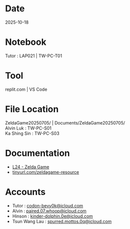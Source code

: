 # Date
2025-10-18

# Notebook
Tutor : LAP021 | TW-PC-T01

# Tool
replit.com | VS Code

# File Location
ZeldaGame20250705/ | Documents/ZeldaGame20250705/  
Alvin Luk : TW-PC-S01  
Ka Shing Sin : TW-PC-S03

# Documentation
- [L24 - Zelda Game](https://docs.google.com/presentation/d/1e3mvGszihms-RdGslpJ988aw1r-VimIi4-54qee36F4/edit?usp=drive_link)
- [tinyurl.com/zeldagame-resource](tinyurl.com/zeldagame-resource)

# Accounts
- Tutor : codon-bevy0k@icloud.com
- Alvin : paired.07.whoop@icloud.com
- Hinson : kinder-dolphin.0e@icloud.com
- Tsun Wang Lau : spurred.mottos.0q@icloud.com
